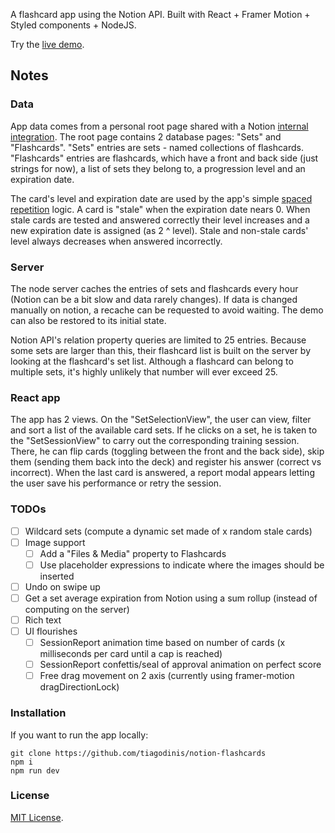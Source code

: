 A flashcard app using the Notion API.
Built with React + Framer Motion + Styled components + NodeJS.

Try the [live demo](https://notion-flashcards.herokuapp.com/).

## Notes
### Data
App data comes from a personal root page shared with a Notion [internal integration](https://developers.notion.com/docs/authorization#integration-types).
The root page contains 2 database pages: "Sets" and "Flashcards".
"Sets" entries are sets - named collections of flashcards.
"Flashcards" entries are flashcards, which have a front and back side (just strings for now), a list of sets they belong to, a progression level and an expiration date.

The card's level and expiration date are used by the app's simple [spaced repetition](https://en.wikipedia.org/wiki/Spaced_repetition) logic.
A card is "stale" when the expiration date nears 0. When stale cards are tested and answered correctly their level increases and a new expiration date is assigned (as 2 ^ level). Stale and non-stale cards' level always decreases when answered incorrectly.

### Server
The node server caches the entries of sets and flashcards every hour (Notion can be a bit slow and data rarely changes). If data is changed manually on notion, a recache can be requested to avoid waiting. The demo can also be restored to its initial state.

Notion API's relation property queries are limited to 25 entries. Because some sets are larger than this, their flashcard list is built on the server by looking at the flashcard's set list. Although a flashcard can belong to multiple sets, it's highly unlikely that number will ever exceed 25.

### React app
The app has 2 views. On the "SetSelectionView", the user can view, filter and sort a list of the available card sets. If he clicks on a set, he is taken to the "SetSessionView" to carry out the corresponding training session. There, he can flip cards (toggling between the front and the back side), skip them (sending them back into the deck) and register his answer (correct vs incorrect). When the last card is answered, a report modal appears letting the user save his performance or retry the session.

### TODOs
- [ ] Wildcard sets (compute a dynamic set made of x random stale cards)
- [ ] Image support
    - [ ] Add a "Files & Media" property to Flashcards
    - [ ] Use placeholder expressions to indicate where the images should be inserted
- [ ] Undo on swipe up
- [ ] Get a set average expiration from Notion using a sum rollup (instead of computing on the server)
- [ ] Rich text
- [ ] UI flourishes
    - [ ] SessionReport animation time based on number of cards (x milliseconds per card until a cap is reached)
    - [ ] SessionReport confettis/seal of approval animation on perfect score
    - [ ] Free drag movement on 2 axis (currently using framer-motion dragDirectionLock)

### Installation
If you want to run the app locally:

    git clone https://github.com/tiagodinis/notion-flashcards
    npm i
    npm run dev

### License
[MIT License](https://opensource.org/licenses/MIT).